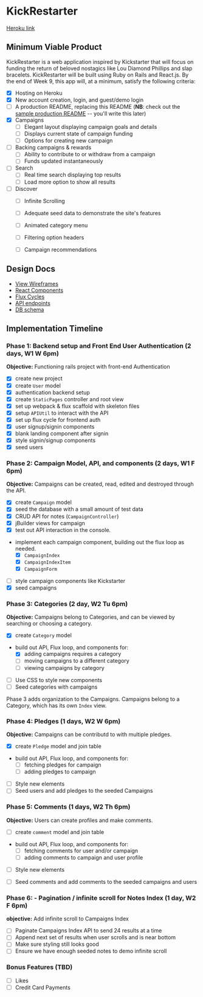 # KickRestarter

[Heroku link][heroku]

[heroku]: https://kickrestarter.herokuapp.com/

## Minimum Viable Product

KickRestarter is a web application inspired by Kickstarter that will focus on funding the return of beloved nostagics like Lou Diamond Phillips and slap bracelets. KickRestarter will be built using Ruby on Rails and React.js.  By the end of Week 9, this app will, at a minimum, satisfy the following criteria:


- [x] Hosting on Heroku
- [x] New account creation, login, and guest/demo login
- [ ] A production README, replacing this README (**NB**: check out the [sample production README](docs/production_readme.md) -- you'll write this later)
- [x] Campaigns
  - [ ] Elegant layout displaying campaign goals and details
  - [ ] Displays current state of campaign funding
  - [ ] Options for creating new campaign
- [ ] Backing campaigns & rewards
  - [ ] Ability to contribute to or withdraw from a campaign
  - [ ] Funds updated instantaneously
- [ ] Search
  - [ ] Real time search displaying top results
  - [ ] Load more option to show all results
- [ ] Discover
  - [ ] Infinite Scrolling
  - [ ] Adequate seed data to demonstrate the site's features
  - [ ] Animated category menu
  - [ ] Filtering option headers
  - [ ] Campaign recommendations


## Design Docs
* [View Wireframes][views]
* [React Components][components]
* [Flux Cycles][flux-cycles]
* [API endpoints][api-endpoints]
* [DB schema][schema]

[views]: docs/views.md
[components]: docs/components.md
[flux-cycles]: docs/flux-cycles.md
[api-endpoints]: docs/api-endpoints.md
[schema]: docs/schema.md

## Implementation Timeline

### Phase 1: Backend setup and Front End User Authentication (2 days, W1 W 6pm)

**Objective:** Functioning rails project with front-end Authentication

- [x] create new project
- [x] create `User` model
- [x] authentication backend setup
- [x] create `StaticPages` controller and root view
- [x] set up webpack & flux scaffold with skeleton files
- [x] setup `APIUtil` to interact with the API
- [x] set up flux cycle for frontend auth
- [x] user signup/signin components
- [x] blank landing component after signin
- [x] style signin/signup components
- [x] seed users

### Phase 2: Campaign Model, API, and components (2 days, W1 F 6pm)

**Objective:** Campaigns can be created, read, edited and destroyed through
the API.

- [x] create `Campaign` model
- [x] seed the database with a small amount of test data
- [x] CRUD API for notes (`CampaignController`)
- [x] jBuilder views for campaign
- [x] test out API interaction in the console.
- implement each campaign component, building out the flux loop as needed.
  - [x] `CampaignIndex`
  - [x] `CampaignIndexItem`
  - [x] `CampaignForm`
- [ ] style campaign components like Kickstarter
- [x] seed campaigns

### Phase 3: Categories (2 day, W2 Tu 6pm)

**Objective:** Campaigns belong to Categories, and can be viewed by searching or choosing a category.

- [x] create `Category` model
- build out API, Flux loop, and components for:
  - [x] adding campaigns requires a category
  - [ ] moving campaigns to a different category
  - [ ] viewing campaigns by category
- [ ] Use CSS to style new components
- [ ] Seed categories with campaigns

Phase 3 adds organization to the Campaigns. Campaigns belong to a Category,
which has its own `Index` view.

### Phase 4: Pledges (1 days, W2 W 6pm)

**Objective:** Campaigns can be contributd to with multiple pledges.

- [x] create `Pledge` model and join table
- build out API, Flux loop, and components for:
  - [ ] fetching pledges for campaign
  - [ ] adding pledges to campaign
- [ ] Style new elements
- [ ] Seed users and add pledges to the seeded Campaigns

### Phase 5: Comments (1 days, W2 Th 6pm)

**Objective:** Users can create profiles and make comments.

- [ ] create `comment` model and join table
- build out API, Flux loop, and components for:
  - [ ] fetching comments for user and/or campaign
  - [ ] adding comments to campaign and user profile
- [ ] Style new elements
- [ ] Seed comments and add comments to the seeded campaigns and users


### Phase 6: - Pagination / infinite scroll for Notes Index (1 day, W2 F 6pm)

**objective:** Add infinite scroll to Campaigns Index

- [ ] Paginate Campaigns Index API to send 24 results at a time
- [ ] Append next set of results when user scrolls and is near bottom
- [ ] Make sure styling still looks good
- [ ] Ensure we have enough seeded notes to demo infinite scroll

### Bonus Features (TBD)
- [ ] Likes
- [ ] Credit Card Payments

[phase-one]: docs/phases/phase1.md
[phase-two]: docs/phases/phase2.md
[phase-three]: docs/phases/phase3.md
[phase-four]: docs/phases/phase4.md
[phase-five]: docs/phases/phase5.md

